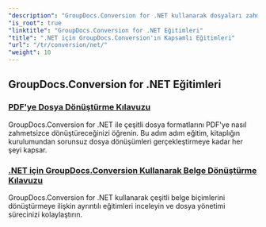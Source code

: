 ```yaml
---
"description": "GroupDocs.Conversion for .NET kullanarak dosyaları zahmetsizce PDF'ye dönüştürün. Özelleştirilebilir seçeneklerle belge yönetimini kolaylaştırın."
"is_root": true
"linktitle": "GroupDocs.Conversion for .NET Eğitimleri"
"title": ".NET için GroupDocs.Conversion'ın Kapsamlı Eğitimleri"
"url": "/tr/conversion/net/"
"weight": 10
---
```


## GroupDocs.Conversion for .NET Eğitimleri
### [PDF'ye Dosya Dönüştürme Kılavuzu](./guide-to-file-conversion-to-pdf/)
GroupDocs.Conversion for .NET ile çeşitli dosya formatlarını PDF'ye nasıl zahmetsizce dönüştüreceğinizi öğrenin. Bu adım adım eğitim, kitaplığın kurulumundan sorunsuz dosya dönüşümleri gerçekleştirmeye kadar her şeyi kapsar.
### [.NET için GroupDocs.Conversion Kullanarak Belge Dönüştürme Kılavuzu](./guide-to-document-conversion/)
GroupDocs.Conversion for .NET kullanarak çeşitli belge biçimlerini dönüştürmeye ilişkin ayrıntılı eğitimleri inceleyin ve dosya yönetimi sürecinizi kolaylaştırın.
